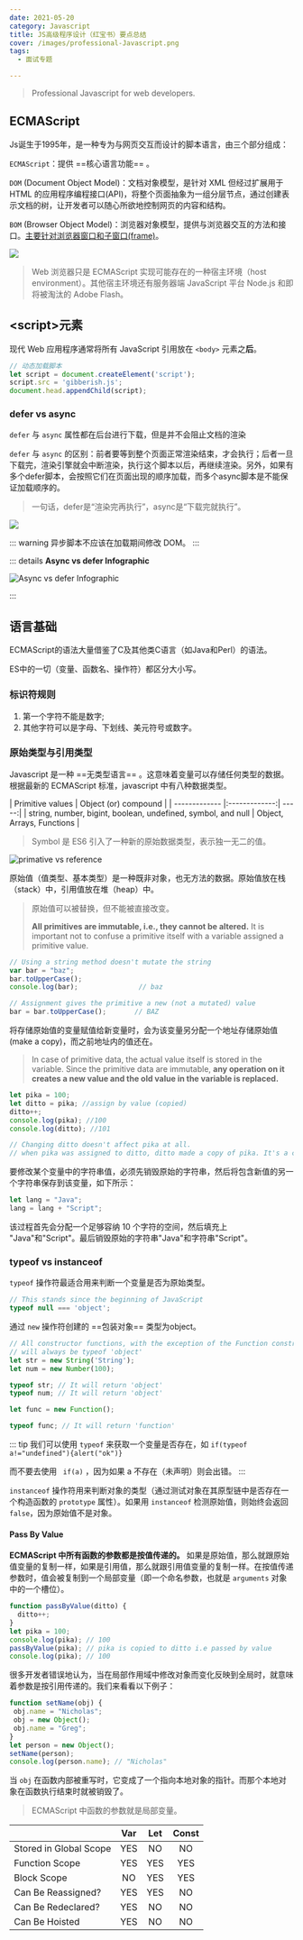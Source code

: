 ```yaml
---
date: 2021-05-20
category: Javascript
title: JS高级程序设计（红宝书）要点总结
cover: /images/professional-Javascript.png
tags:
  - 面试专题

---
```


> Professional Javascript for web developers.

<!-- more -->

## ECMAScript

Js诞生于1995年，是一种专为与网页交互而设计的脚本语言，由三个部分组成：

`ECMAScript`：提供 ==核心语言功能== 。

`DOM` (Document Object Model)：文档对象模型，是针对 XML 但经过扩展用于 HTML 的应用程序编程接口(API)，将整个页面抽象为一组分层节点，通过创建表示文档的树，让开发者可以随心所欲地控制网页的内容和结构。

`BOM` (Browser Object Model)：浏览器对象模型，提供与浏览器交互的方法和接口。<u>主要针对浏览器窗口和子窗口(frame)</u>。

![](/images/esinjs.png)

> Web 浏览器只是 ECMAScript 实现可能存在的一种宿主环境（host environment）。其他宿主环境还有服务器端 JavaScript 平台 Node.js 和即将被淘汰的 Adobe Flash。



## \<script\>元素

现代 Web 应用程序通常将所有 JavaScript 引用放在 `<body>` 元素之**后**。

```js
// 动态加载脚本
let script = document.createElement('script'); 
script.src = 'gibberish.js'; 
document.head.appendChild(script);
```

### defer vs async
`defer` 与 `async` 属性都在后台进行下载，但是并不会阻止文档的渲染

`defer` 与 `async` 的区别：前者要等到整个页面正常渲染结束，才会执行；后者一旦下载完，渲染引擎就会中断渲染，执行这个脚本以后，再继续渲染。另外，如果有多个defer脚本，会按照它们在页面出现的顺序加载，而多个async脚本是不能保证加载顺序的。

> 一句话，defer是“渲染完再执行”，async是“下载完就执行”。 

![](/images/script.png)

::: warning
异步脚本不应该在加载期间修改 DOM。
:::

::: details
**Async vs defer Infographic**

![Async vs defer Infographic](/images/async.png)

:::

## 语言基础

ECMAScript的语法大量借鉴了C及其他类C语言（如Java和Perl）的语法。

ES中的一切（变量、函数名、操作符）都区分大小写。



### 标识符规则

1. 第一个字符不能是数字;
2. 其他字符可以是字母、下划线、美元符号或数字。

### 原始类型与引用类型

Javascript 是一种 ==无类型语言== 。这意味着变量可以存储任何类型的数据。根据最新的 ECMAScript 标准，javascript 中有八种数据类型。

| Primitive values    | Object  (or) compound   |
| ------------- |:-------------:| -----:|
| string, number, bigint, boolean, undefined, symbol, and null  | Object, Arrays, Functions | 

> Symbol 是 ES6 引入了一种新的原始数据类型，表示独一无二的值。

![primative vs reference](/images/primativevsreference.png)

原始值（值类型、基本类型）是一种既非对象，也无方法的数据。原始值放在栈（stack）中，引用值放在堆（heap）中。

> 原始值可以被替换，但不能被直接改变。
> 
> **All primitives are immutable, i.e., they cannot be altered.** It is important not to confuse a primitive itself with a variable assigned a primitive value.

```js
// Using a string method doesn't mutate the string
var bar = "baz";
bar.toUpperCase();
console.log(bar);               // baz

// Assignment gives the primitive a new (not a mutated) value
bar = bar.toUpperCase();       // BAZ
```

将存储原始值的变量赋值给新变量时，会为该变量另分配一个地址存储原始值(make a copy)，而之前地址内的值还在。

> In case of primitive data, the actual value itself is stored in the variable. Since the primitive data are immutable, **any operation on it creates a new value and the old value in the variable is replaced.**

```javascript
let pika = 100;
let ditto = pika; //assign by value (copied)
ditto++;
console.log(pika); //100
console.log(ditto); //101

// Changing ditto doesn't affect pika at all. 
// when pika was assigned to ditto, ditto made a copy of pika. It's a copy.
```

要修改某个变量中的字符串值，必须先销毁原始的字符串，然后将包含新值的另一个字符串保存到该变量，如下所示：

```js
let lang = "Java"; 
lang = lang + "Script";
```

该过程首先会分配一个足够容纳 10 个字符的空间，然后填充上 "Java"和"Script"。最后销毁原始的字符串"Java"和字符串"Script"。



### typeof vs instanceof

`typeof` 操作符最适合用来判断一个变量是否为原始类型。

```js
// This stands since the beginning of JavaScript
typeof null === 'object';
```

 通过 `new` 操作符创建的 ==包装对象== 类型为object。

```js
// All constructor functions, with the exception of the Function constructor,
// will always be typeof 'object'
let str = new String('String');
let num = new Number(100);

typeof str; // It will return 'object'
typeof num; // It will return 'object'

let func = new Function();

typeof func; // It will return 'function'
```

::: tip
我们可以使用 `typeof` 来获取一个变量是否存在，如 `if(typeof a!="undefined"){alert("ok")}`

而不要去使用 ` if(a)` ，因为如果 a 不存在（未声明）则会出错。
:::



`instanceof` 操作符用来判断对象的类型（通过测试对象在其原型链中是否存在一个构造函数的 `prototype` 属性）。如果用 `instanceof` 检测原始值，则始终会返回 `false`，因为原始值不是对象。



#### Pass By Value

**ECMAScript 中所有函数的参数都是按值传递的。** 如果是原始值，那么就跟原始值变量的复制一样，如果是引用值，那么就跟引用值变量的复制一样。在按值传递参数时，值会被复制到一个局部变量（即一个命名参数，也就是 `arguments` 对象中的一个槽位）。

```javascript
function passByValue(ditto) {
  ditto++;
}
let pika = 100;
console.log(pika); // 100
passByValue(pika); // pika is copied to ditto i.e passed by value
console.log(pika); // 100
```

很多开发者错误地认为，当在局部作用域中修改对象而变化反映到全局时，就意味着参数是按引用传递的。我们来看看以下例子：

```js
function setName(obj) { 
 obj.name = "Nicholas"; 
 obj = new Object(); 
 obj.name = "Greg"; 
} 
let person = new Object(); 
setName(person); 
console.log(person.name); // "Nicholas" 
```

当 `obj` 在函数内部被重写时，它变成了一个指向本地对象的指针。而那个本地对象在函数执行结束时就被销毁了。

> ECMAScript 中函数的参数就是局部变量。



|  |   Var    | Let   | Const |
| ------------- |:-------------:| :-----:| :----: |
| Stored in Global Scope  | YES |  NO |  NO |
|Function Scope  |  YES |  YES  | YES |
|Block Scope | NO | YES | YES |
|Can Be Reassigned? | YES | YES | NO |
|Can Be Redeclared? | YES | NO | NO |
|Can Be Hoisted | YES | NO | NO |